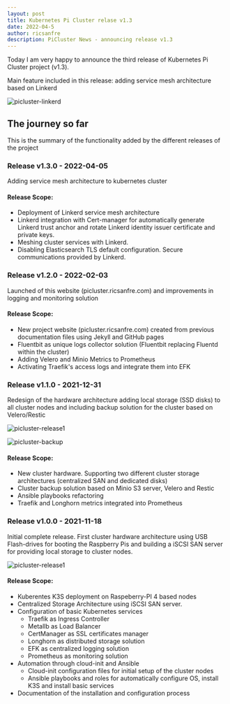 ```yaml
---
layout: post
title: Kubernetes Pi Cluster relase v1.3
date: 2022-04-5
author: ricsanfre
description: PiCluster News - announcing release v1.3
---
```


Today I am very happy to announce the third release of Kubernetes Pi Cluster project (v1.3).

Main feature included in this release: adding service mesh architecture based on Linkerd

![picluster-linkerd](/assets/img/linkerd-architecture.png)

## The journey so far

This is the summary of the functionality added by the different releases of the project

### Release v1.3.0 - 2022-04-05

Adding service mesh architecture to kubernetes cluster

#### Release Scope:

- Deployment of Linkerd service mesh architecture
- Linkerd integration with Cert-manager for automatically generate Linkerd trust anchor and rotate Linkerd identity issuer certificate and private keys.
- Meshing cluster services with Linkerd.
- Disabling Elasticsearch TLS default configuration. Secure communications provided by Linkerd.

### Release v1.2.0 - 2022-02-03

Launched of this website (picluster.ricsanfre.com) and improvements in logging and monitoring solution

#### Release Scope:

- New project website (picluster.ricsanfre.com) created from previous documentation files using Jekyll and GitHub pages
- Fluentbit as unique logs collector solution (Fluentbit replacing Fluentd within the cluster)
- Adding Velero and Minio Metrics to Prometheus
- Activating Traefik's access logs and integrate them into EFK

### Release v1.1.0 - 2021-12-31

Redesign of the hardware architecture adding local storage (SSD disks) to all cluster nodes and including backup solution for the cluster based on Velero/Restic

![picluster-release1](/assets/img/pi-cluster-2.0.png)

![picluster-backup](/assets/img/pi-cluster-backup-architecture.png)

#### Release Scope:

- New cluster hardware. Supporting two different cluster storage architectures (centralized SAN and dedicated disks)
- Cluster backup solution based on Minio S3 server, Velero and Restic
- Ansible playbooks refactoring
- Traefik and Longhorn metrics integrated into Prometheus

### Release v1.0.0 - 2021-11-18

Initial complete release. First cluster hardware architecture using USB Flash-drives for booting the Raspberry Pis and building a iSCSI SAN server for providing local storage to cluster nodes.

![picluster-release1](/assets/img/pi-cluster.png)

#### Release Scope:

- Kuberentes K3S deployment on Raspeberry-PI 4 based nodes
- Centralized Storage Architecture using iSCSI SAN server.
- Configuration of basic Kubernetes services
  - Traefik as Ingress Controller
  - Metallb as Load Balancer
  - CertManager as SSL certificates manager
  - Longhorn as distributed storage solution
  - EFK as centralized logging solution
  - Prometheus as monitoring solution
- Automation through cloud-init and Ansible
  - Cloud-init configuration files for initial setup of the cluster nodes
  - Ansible playbooks and roles for automatically configure OS, install K3S and install basic services
- Documentation of the installation and configuration process
